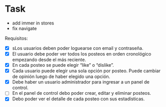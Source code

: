# Task
- add immer in stores
- fix navigate

Requisitos:
- [x] sLos usuarios deben poder loguearse con email y contraseña.
- [x] El usuario debe poder ver todos los posteos en orden cronológico empezando desde el
más reciente.
- [x] En cada posteo se puede elegir “like” o “dislike”.
- [x] Cada usuario puede elegir una sola opción por posteo. Puede cambiar de opinión luego
de haber elegido una opción.
- [x] Debe haber un usuario administrador para ingresar a un panel de control.
- [ ] En el panel de control debo poder crear, editar y eliminar posteos.
- [x] Debo poder ver el detalle de cada posteo con sus estadísticas.